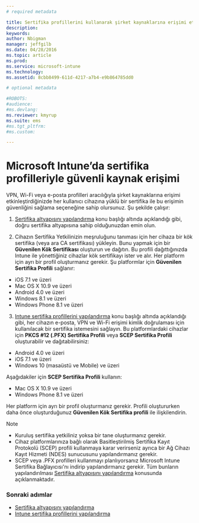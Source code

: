 ```yaml
---
# required metadata

title: Sertifika profillerini kullanarak şirket kaynaklarına erişimi etkinleştir |Microsoft Intune
description:
keywords:
author: Nbigman
manager: jeffgilb
ms.date: 04/28/2016
ms.topic: article
ms.prod:
ms.service: microsoft-intune
ms.technology:
ms.assetid: 8cbb8499-611d-4217-a7b4-e9b864785dd0

# optional metadata

#ROBOTS:
#audience:
#ms.devlang:
ms.reviewer: kmyrup
ms.suite: ems
#ms.tgt_pltfrm:
#ms.custom:

---
```


# Microsoft Intune’da sertifika profilleriyle güvenli kaynak erişimi
VPN, Wi-Fi veya e-posta profilleri aracılığıyla şirket kaynaklarına erişimi etkinleştirdiğinizde her kullanıcı cihazına yüklü bir sertifika ile bu erişimin güvenliğini sağlama seçeneğine sahip olursunuz. Şu şekilde çalışır:

1. [Sertifika altyapısını yapılandırma](configure-certificate-infrastructure.md) konu başlığı altında açıklandığı gibi, doğru sertifika altyapısına sahip olduğunuzdan emin olun.

2. Cihazın Sertifika Yetkilinizin meşruluğunu tanıması için her cihaza bir kök sertifika (veya ara CA sertifikası) yükleyin. Bunu yapmak için bir **Güvenilen Kök Sertifikası** oluşturun ve dağıtın. Bu profili dağıttığınızda Intune ile yönettiğiniz cihazlar kök sertifikayı ister ve alır. Her platform için ayrı bir profil oluşturmanız gerekir. Şu platformlar için **Güvenilen Sertifika Profili** sağlanır:
 -  iOS 7.1 ve üzeri
 -  Mac OS X 10.9 ve üzeri
 -  Android 4.0 ve üzeri
 -  Windows 8.1 ve üzeri
 -  Windows Phone 8.1 ve üzeri

3. [Intune sertifika profillerini yapılandırma](configure-intune-certificate-profiles.md) konu başlığı altında açıklandığı gibi, her cihazın e-posta, VPN ve Wi-Fi erişimi kimlik doğrulaması için kullanılacak bir sertifika istemesini sağlayın. Bu platformlardaki cihazlar için **PKCS #12 (.PFX) Sertifika Profili** veya **SCEP Sertifika Profili** oluşturabilir ve dağıtabilirsiniz:
 
-  Android 4.0 ve üzeri
-  iOS 7.1 ve üzeri
-  Windows 10 (masaüstü ve Mobile) ve üzeri 

Aşağıdakiler için **SCEP Sertifika Profili** kullanın:
-   Mac OS X 10.9 ve üzeri
-   Windows Phone 8.1 ve üzeri

Her platform için ayrı bir profil oluşturmanız gerekir. Profili oluştururken daha önce oluşturduğunuz **Güvenilen Kök Sertifika profili** ile ilişkilendirin.

> [!NOTE]           
> -    Kuruluş sertifika yetkiliniz yoksa bir tane oluşturmanız gerekir. 
>- Cihaz platformlarınıza bağlı olarak Basitleştirilmiş Sertifika Kayıt Protokolü (SCEP) profili kullanmaya karar verirseniz ayrıca bir Ağ Cihazı Kayıt Hizmeti (NDES) sunucusunu yapılandırmanız gerekir.
>-  SCEP veya .PFX profilleri kullanmayı planlıyorsanız Microsoft Intune Sertifika Bağlayıcısı'nı indirip yapılandırmanız gerekir.
> Tüm bunların yapılandırılması [Sertifika altyapısını yapılandırma](configure-certificate-infrastructure.md) konusunda açıklanmaktadır.

### Sonraki adımlar
- [Sertifika altyapısını yapılandırma](configure-certificate-infrastructure.md)
- [Intune sertifika profillerini yapılandırma](configure-intune-certificate-profiles.md)



<!--HONumber=Jun16_HO1-->


